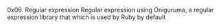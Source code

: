 0x06. Regular expression
Regular expression using Oniguruma, a regular expression library that which is used by Ruby by default
